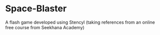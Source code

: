 # Space-Blaster
A flash game developed using Stencyl (taking references from an online free course from Seekhana Academy)
